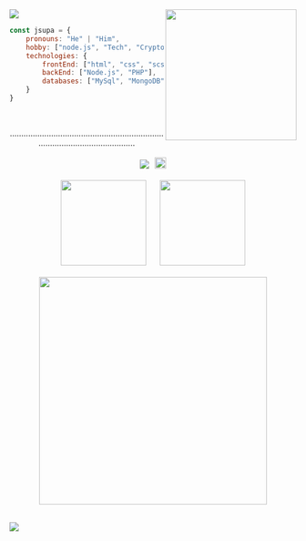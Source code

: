 
<img src="https://creepy-corp.eu/pika-bg.png">
<img align='right' src="https://creepy-corp.eu/pika.gif" width="230">
<br>

```js
const jsupa = {
    pronouns: "He" | "Him",
    hobby: ["node.js", "Tech", "Crypto", "IoT", "3D Printing"],
    technologies: {
        frontEnd: ["html", "css", "scss", "javascript", "jquery", "vue.js"],
        backEnd: ["Node.js", "PHP"],
        databases: ["MySql", "MongoDB"]
    }
}
  ```
  <br>
  <p align="center">
  .............................................................................................................<br><br>
  <img src="https://visitor-badge.glitch.me/badge?page_id=jsupa.jsupa">⠀<a href='https://ko-fi.com/Y8Y246Y0V' target='_blank'><img src="https://img.shields.io/badge/buy%20me%20a%20coffee-donate-yellow.svg" alt="Buy Me A Coffee donate button" height="20px"/></a>
  <br><br>
  <img src="https://github-readme-stats.vercel.app/api/top-langs?username=jsupa&theme=dark&layout=compact" height="150">
  ⠀⠀<img src="https://github-readme-stats.vercel.app/api?username=jsupa&show_icons=true&theme=dark" height="150"><br><br>
  <img src="https://github-readme-stats.vercel.app/api/wakatime?username=jsupa&theme=dark&layout=compact" width="400">
  </p><br>
  <img src="https://creepy-corp.eu/pika-bg-bottom.png">
